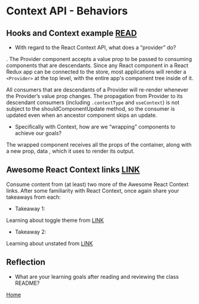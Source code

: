 # Context API - Behaviors

## Hooks and Context example [READ](https://medium.com/swlh/snackbars-in-react-an-exercise-in-hooks-and-context-299b43fd2a2b)

- With regard to the React Context API, what does a “provider” do?

. The Provider component accepts a value prop to be passed to consuming components that are descendants. Since any React component in a React Redux app can be connected to the store, most applications will render a `<Provider>` at the top level, with the entire app's component tree inside of it.

All consumers that are descendants of a Provider will re-render whenever the Provider’s value prop changes. The propagation from Provider to its descendant consumers (including `.contextType` and `useContext`) is not subject to the shouldComponentUpdate method, so the consumer is updated even when an ancestor component skips an update.

- Specifically with Context, how are we “wrapping” components to achieve our goals?

The wrapped component receives all the props of the container, along with a new prop, data , which it uses to render its output.

## Awesome React Context links [LINK](https://github.com/diegohaz/awesome-react-context)

Consume content from (at least) two more of the Awesome React Context links. After some familiarity with React Context, once again share your takeaways from each:

- Takeaway 1:

Learning about toggle theme from [LINK](https://codesandbox.io/s/n4r0qq898)

- Takeaway 2:

Learning about unstated from [LINK](https://github.com/jamiebuilds/unstated)

## Reflection

- What are your learning goals after reading and reviewing the class README?

[Home](https://keelen-fisher.github.io/new-repository/)
